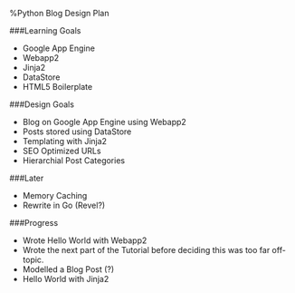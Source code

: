 %Python Blog Design Plan

###Learning Goals

* Google App Engine
* Webapp2
* Jinja2
* DataStore
* HTML5 Boilerplate

###Design Goals

* Blog on Google App Engine using Webapp2
* Posts stored using DataStore
* Templating with Jinja2
* SEO Optimized URLs
* Hierarchial Post Categories

###Later

* Memory Caching
* Rewrite in Go (Revel?)

###Progress

* Wrote Hello World with Webapp2
* Wrote the next part of the Tutorial before deciding this was too far off-topic.
* Modelled a Blog Post (?)
* Hello World with Jinja2
